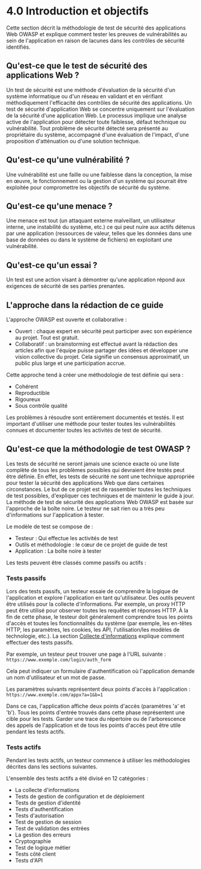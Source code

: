 # 4.0 Introduction et objectifs

Cette section décrit la méthodologie de test de sécurité des applications Web OWASP et explique comment tester les preuves de vulnérabilités au sein de l'application en raison de lacunes dans les contrôles de sécurité identifiés.

## Qu'est-ce que le test de sécurité des applications Web ?

Un test de sécurité est une méthode d'évaluation de la sécurité d'un système informatique ou d'un réseau en validant et en vérifiant méthodiquement l'efficacité des contrôles de sécurité des applications. Un test de sécurité d'application Web se concentre uniquement sur l'évaluation de la sécurité d'une application Web. Le processus implique une analyse active de l'application pour détecter toute faiblesse, défaut technique ou vulnérabilité. Tout problème de sécurité détecté sera présenté au propriétaire du système, accompagné d'une évaluation de l'impact, d'une proposition d'atténuation ou d'une solution technique.

## Qu'est-ce qu'une vulnérabilité ?

Une vulnérabilité est une faille ou une faiblesse dans la conception, la mise en œuvre, le fonctionnement ou la gestion d'un système qui pourrait être exploitée pour compromettre les objectifs de sécurité du système.

## Qu'est-ce qu'une menace ?

Une menace est tout (un attaquant externe malveillant, un utilisateur interne, une instabilité du système, etc.) ce qui peut nuire aux actifs détenus par une application (ressources de valeur, telles que les données dans une base de données ou dans le système de fichiers) en exploitant une vulnérabilité.

## Qu'est-ce qu'un essai ?

Un test est une action visant à démontrer qu'une application répond aux exigences de sécurité de ses parties prenantes.

## L'approche dans la rédaction de ce guide

L'approche OWASP est ouverte et collaborative :

- Ouvert : chaque expert en sécurité peut participer avec son expérience au projet. Tout est gratuit.
- Collaboratif : un brainstorming est effectué avant la rédaction des articles afin que l'équipe puisse partager des idées et développer une vision collective du projet. Cela signifie un consensus approximatif, un public plus large et une participation accrue.

Cette approche tend à créer une méthodologie de test définie qui sera :

- Cohérent
- Reproductible
- Rigoureux
- Sous contrôle qualité

Les problèmes à résoudre sont entièrement documentés et testés. Il est important d'utiliser une méthode pour tester toutes les vulnérabilités connues et documenter toutes les activités de test de sécurité.

## Qu'est-ce que la méthodologie de test OWASP ?

Les tests de sécurité ne seront jamais une science exacte où une liste complète de tous les problèmes possibles qui devraient être testés peut être définie. En effet, les tests de sécurité ne sont une technique appropriée pour tester la sécurité des applications Web que dans certaines circonstances. Le but de ce projet est de rassembler toutes les techniques de test possibles, d'expliquer ces techniques et de maintenir le guide à jour. La méthode de test de sécurité des applications Web OWASP est basée sur l'approche de la boîte noire. Le testeur ne sait rien ou a très peu d'informations sur l'application à tester.

Le modèle de test se compose de :

- Testeur : Qui effectue les activités de test
- Outils et méthodologie : le cœur de ce projet de guide de test
- Application : La boîte noire à tester

Les tests peuvent être classés comme passifs ou actifs :

### Tests passifs

Lors des tests passifs, un testeur essaie de comprendre la logique de l'application et explore l'application en tant qu'utilisateur. Des outils peuvent être utilisés pour la collecte d'informations. Par exemple, un proxy HTTP peut être utilisé pour observer toutes les requêtes et réponses HTTP. À la fin de cette phase, le testeur doit généralement comprendre tous les points d'accès et toutes les fonctionnalités du système (par exemple, les en-têtes HTTP, les paramètres, les cookies, les API, l'utilisation/les modèles de technologie, etc.). La section [Collecte d'informations](../01-Information_Gathering/README.md) explique comment effectuer des tests passifs.

Par exemple, un testeur peut trouver une page à l'URL suivante : `https://www.exemple.com/login/auth_form`

Cela peut indiquer un formulaire d'authentification où l'application demande un nom d'utilisateur et un mot de passe.

Les paramètres suivants représentent deux points d'accès à l'application : `https://www.exemple.com/appx?a=1&b=1`

Dans ce cas, l'application affiche deux points d'accès (paramètres 'a' et 'b'). Tous les points d'entrée trouvés dans cette phase représentent une cible pour les tests. Garder une trace du répertoire ou de l'arborescence des appels de l'application et de tous les points d'accès peut être utile pendant les tests actifs.

### Tests actifs

Pendant les tests actifs, un testeur commence à utiliser les méthodologies décrites dans les sections suivantes.

L'ensemble des tests actifs a été divisé en 12 catégories :

- La collecte d'informations
- Tests de gestion de configuration et de déploiement
- Tests de gestion d'identité
- Tests d'authentification
- Tests d'autorisation
- Test de gestion de session
- Test de validation des entrées
- La gestion des erreurs
- Cryptographie
- Test de logique métier
- Tests côté client
- Tests d'API
